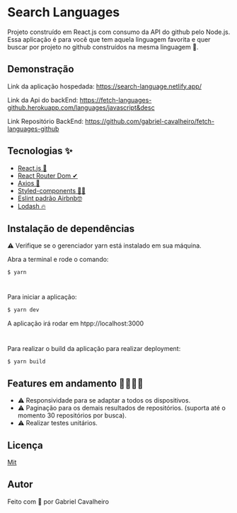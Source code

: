 
# Search Languages

Projeto construído em React.js com consumo da API do github pelo Node.js. Essa aplicação é para você que tem aquela linguagem favorita e quer buscar por projeto no github construídos na mesma linguagem 💙.


## Demonstração

Link da aplicação hospedada: https://search-language.netlify.app/

Link da Api do backEnd: https://fetch-languages-github.herokuapp.com/languages/javascript&desc

Link Repositório BackEnd: https://github.com/gabriel-cavalheiro/fetch-languages-github



## Tecnologias ✨
 - [React.js 🚀](https://pt-br.reactjs.org/)
 - [React Router Dom ✔](https://v5.reactrouter.com/web/guides/quick-start)
 - [Axios 💙](https://github.com/axios/axios)
 - [Styled-components 💅🏽](https://styled-components.com/docs)
 - [Eslint padrão Airbnb🤓](https://github.com/airbnb/javascript)
 - [Lodash 🔥](https://lodash.com/docs/)

## Instalação de dependências

⚠ Verifique se o gerenciador yarn está instalado em sua máquina.

Abra a terminal e rode o comando:
```bash
$ yarn
```
#

Para iniciar a aplicação:

```bash
$ yarn dev
```
A aplicação irá rodar em htpp://localhost:3000
#
Para realizar o build da aplicação para realizar deployment:

```bash
$ yarn build
```
## Features em andamento 🚧👷🏽‍♂️

- ⚠ Responsividade para se adaptar a todos os dispositivos.
- ⚠ Paginação para os demais resultados de repositórios. (suporta até o momento 30 repositórios por busca).
- ⚠ Realizar testes unitários. 


## Licença

[Mit](https://opensource.org/licenses/MIT)

## Autor
Feito com 💙 por Gabriel Cavalheiro


